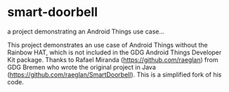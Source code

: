 # smart-doorbell
a project demonstrating an Android Things use case...

This project demonstrates an use case of Android Things without the Rainbow HAT, which is not included in the GDG Android Things Developer Kit package.
Thanks to Rafael Miranda (https://github.com/raeglan) from GDG Bremen who wrote the original project in Java (https://github.com/raeglan/SmartDoorbell). This is a simplified fork of his code.
